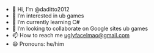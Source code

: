 - 👋 Hi, I’m @daditto2012
- 👀 I’m interested in ub games
- 🌱 I’m currently learning C#
- 💞️ I’m looking to collaborate on Google sites ub games
- 📫 How to reach me uglyfacelmao@gmail.com
- 😄 Pronouns: he/him
